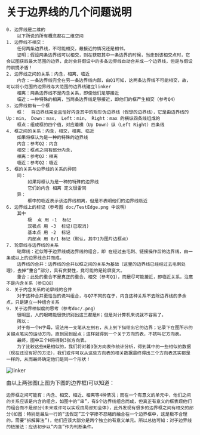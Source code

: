 # 关于边界线的几个问题说明
    0. 边界线是二维的
        以下所说的所有概念都在二维空间
    1. 边界线不相交：
        任何两条边界线，不可能相交，最接近的情况还是相邻。
        证明：假设两条边界线可以相交，则在获取其中一条边界的时候，当走到该相交点时，它会试图获取最大范围的边界，此时会将假设中的多条边界线自动合并成一个边界线，但是与假设的前提矛盾！
    2. 边界线之间的关系：内含，相离、临近
        内含：一条边界线完全在另一条边界线内部，由Q1可知，这两条边界线不可能相交，故，可以将小范围的边界线与大范围的边界线建立linker
        相离：两条边界线不是内含关系，即使他们足够接近
        临近：一种特殊的相离，当两条边界线足够接近，即他们的框产生相交（参考Q4）
    3. 边界线都有一个框
        框：  将边界线完全且恰好内含其中的矩形伪边界线（假想的边界线），它是由边界线的Up：min， Down：max， Left：min， Right：max 的横纵四条线组成的
        框点：组成框的四个值，对应着横（Up Down）纵（Left Right）四条线
    4. 框之间的关系：内含，相交，相离、临近
        如果将框认为是一种的特殊的边界线
        内含：参考Q2：内含
        相交：框点之间有部分内含，
        相离：参考Q2：相离
        临近：参考Q2：临近
    5. 框的关系与边界线的关系的异同
        同：
            如果将框认为是一种的特殊的边界线
            它们的内含 相离 定义很雷同
        异：
            框中的临近表示该边界线相离，但是不表明他们的边界线临近
    6. 边界线上的标记（参考图 doc/TestEdge.png 中说明）
        其中  
            极  点 用 -1  标记
            双极点 用 -3  标记(已取消)
            基本点 用 -2  标记
            内部点 用 0/1 标记（默认，其中1为图片边框点）
    7. 轮廓线与边界线的关系
        轮廓线：近似等于边界线或边界线的组合，即 在经过去毛刺、链接操作后的边界线，由一条或以上的边界线合并而成。
        边界线的合并：边界线的合并以框之间的关系为基础（这里的边界线已经经过去毛刺处理），去掉“重合”部分，具有贪婪性，竟可能的是轮廓变大。
        重合：此处的重合不是真正的重合、相交（参考Q1），而是尽可能接近，即临近关系，注意不是内含关系（参见Q8）
    8. 关于内含关系的论廓线的合并
        对于这种合并更恰当的说叫组合，与Q7不同的在于，内含这种关系不去除边界线的多余点，只是建立一种组合关系
    9. 关于边界相似度的思考（参考doc/.png）
        很明显，人的眼睛能很快识别出这三都是H；但是对计算机来说就不容易了。
        所以：
        对于每一个H字母，设法用一支笔从左到右，从上到下描绘出它的边界；记录下在图所示的关键点笔尖的运动方向，直到回到起点；这样就得到一个关于方向的表，不妨叫它方向表。
        最终，图中三个H将得到3张方向表。
        为了比较这些H是相似的，我们将对着3张方向表作统计分析，得到其中的一些相似的数据（现在还没有好的方法），我们或许可以从这些方向表的相关数据最终得出三个方向表其实都是一样的，从而最终确定他们是同一个形状！

![linker](./linker1.bmp)

由以上两张图(上图为下图的边界框)可以知道：

    边界框之间可能有：内含、相交、相近、相离等4种情况；而在一个有意义的单元中，他们之间的关系应该是内含的组合，如图中的“串”，有5个边界线组合而成，但真正有意义的框表现他们的组合而不是部分(未来或许可以实现由局部知全体)，此外发现有很多的边界框之间有相交的部分(如图：特别是最后一行的“法假定”三个字掺不忍睹的融合在一个边界框中，这是极不合理的，需要“拆解算法”)，他们应该大部分是两个独立的有意义单元。所以总结可知：对于边界线的链接法：应该初步以“内含”作为判断条件。
